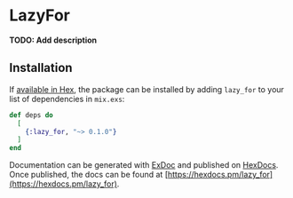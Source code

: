 # LazyFor

**TODO: Add description**

## Installation

If [available in Hex](https://hex.pm/docs/publish), the package can be installed
by adding `lazy_for` to your list of dependencies in `mix.exs`:

```elixir
def deps do
  [
    {:lazy_for, "~> 0.1.0"}
  ]
end
```

Documentation can be generated with [ExDoc](https://github.com/elixir-lang/ex_doc)
and published on [HexDocs](https://hexdocs.pm). Once published, the docs can
be found at [https://hexdocs.pm/lazy_for](https://hexdocs.pm/lazy_for).

